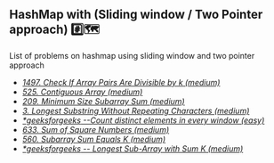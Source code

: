 ## HashMap with (Sliding window / Two Pointer approach) :hash::world_map:

List of problems on hashmap using sliding window and two pointer approach

* *[1497. Check If Array Pairs Are Divisible by k (medium)](https://leetcode.com/problems/check-if-array-pairs-are-divisible-by-k/)*
* *[525. Contiguous Array (medium)](https://leetcode.com/problems/contiguous-array/)*
* *[209. Minimum Size Subarray Sum (medium)](https://leetcode.com/problems/minimum-size-subarray-sum/)*
* *[3. Longest Substring Without Repeating Characters (medium)](https://leetcode.com/problems/longest-substring-without-repeating-characters/)*
* *[ _*geeksforgeeks_ --Count distinct elements in every window (easy)](https://practice.geeksforgeeks.org/problems/count-distinct-elements-in-every-window/1#)*
* *[633. Sum of Square Numbers (medium)](https://leetcode.com/problems/sum-of-square-numbers/)*
* *[560. Subarray Sum Equals K (medium)](https://leetcode.com/problems/subarray-sum-equals-k/)*
* *[_*geeksforgeeks_ -- Longest Sub-Array with Sum K (medium)](https://practice.geeksforgeeks.org/problems/longest-sub-array-with-sum-k0809/1/)*